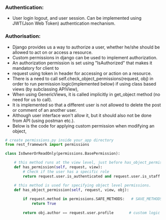 ### Authentication:
- User login logout, and user session. Can be implemented using JWT(Json Web Token) authentication mechanism.
### Authorisation:
- Django provides us a way to authorize a user, whether he/she should be allowed to act on or access a resource.
- Custom permissions in django can be used to implement authorization.
- An authorization permission is set using "IsAuthorized" that makes it mandatory for client to
- request using token in header for accessing or action on a resource.
- There is a need to call self.check_object_permissions(request, obj) in order to run permission logic(implemented below) if using class based views (by subclassing APIView),
- When using GenericViews, it is called implicitly in get_object method (no need for us to call).
- It is implemented so that a different user is not allowed to delete the post or comment of an another user.
- Although user interface won't allow it, but it should also not be done from API (using postman etc.).
- Below is the code for applying custom permission when modifying an object,
```python
# create permissions.py inside your_app directory
from rest_framework import permissions

class IsOwnerOrReadOnly(permissions.BasePermission):

    # this method runs at the view level, just before has_object_permission 
    def has_permission(self, request, view):
        # Check if the user has a specific role
        return request.user.is_authenticated and request.user.is_staff

    # this method is used for specifying object level permissions.
    def has_object_permission(self, request, view, obj):
        
        if request.method in permissions.SAFE_METHODS:   # SAVE_METHODS are read only methods, GET etc.
            return True
        
        return obj.author == request.user.profile       # custom logic to perform UPDATE,And DELETE only to the objects belonging to a particular user.

 
```
